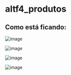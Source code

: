 # altf4_produtos

## Como está ficando:

![image](https://user-images.githubusercontent.com/17504941/92305946-326c1900-ef62-11ea-9c0c-afe0c352626a.png)

![image](https://user-images.githubusercontent.com/17504941/92305961-4d3e8d80-ef62-11ea-9155-e93856c07983.png)

![image](https://user-images.githubusercontent.com/17504941/92305983-74955a80-ef62-11ea-9d9d-07512e238a7e.png)

![image](https://user-images.githubusercontent.com/17504941/92307828-803b4e00-ef6f-11ea-8aab-de239b010f08.png)
